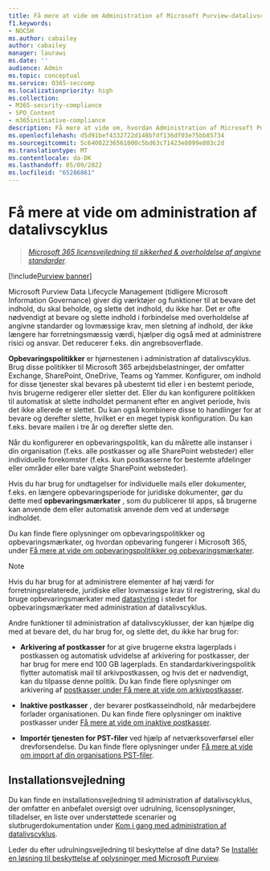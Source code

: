 ```yaml
---
title: Få mere at vide om Administration af Microsoft Purview-datalivscyklus
f1.keywords:
- NOCSH
ms.author: cabailey
author: cabailey
manager: laurawi
ms.date: ''
audience: Admin
ms.topic: conceptual
ms.service: O365-seccomp
ms.localizationpriority: high
ms.collection:
- M365-security-compliance
- SPO_Content
- m365initiative-compliance
description: Få mere at vide om, hvordan Administration af Microsoft Purview-datalivscyklus hjælper dig med at bevare det, du har brug for, og slette det, du ikke har brug for.
ms.openlocfilehash: d5d91bef4332722d148bfdf136df03e75bb85734
ms.sourcegitcommit: 5c64002236561000c5bd63c71423e8099e803c2d
ms.translationtype: MT
ms.contentlocale: da-DK
ms.lasthandoff: 05/09/2022
ms.locfileid: "65286861"
---
```

# <a name="learn-about-data-lifecycle-management"></a>Få mere at vide om administration af datalivscyklus

>*[Microsoft 365 licensvejledning til sikkerhed & overholdelse af angivne standarder](/office365/servicedescriptions/microsoft-365-service-descriptions/microsoft-365-tenantlevel-services-licensing-guidance/microsoft-365-security-compliance-licensing-guidance).*

[!include[Purview banner](../includes/purview-rebrand-banner.md)]

Microsoft Purview Data Lifecycle Management (tidligere Microsoft Information Governance) giver dig værktøjer og funktioner til at bevare det indhold, du skal beholde, og slette det indhold, du ikke har. Det er ofte nødvendigt at bevare og slette indhold i forbindelse med overholdelse af angivne standarder og lovmæssige krav, men sletning af indhold, der ikke længere har forretningsmæssig værdi, hjælper dig også med at administrere risici og ansvar. Det reducerer f.eks. din angrebsoverflade.

**Opbevaringspolitikker** er hjørnestenen i administration af datalivscyklus. Brug disse politikker til Microsoft 365 arbejdsbelastninger, der omfatter Exchange, SharePoint, OneDrive, Teams og Yammer. Konfigurer, om indhold for disse tjenester skal bevares på ubestemt tid eller i en bestemt periode, hvis brugerne redigerer eller sletter det. Eller du kan konfigurere politikken til automatisk at slette indholdet permanent efter en angivet periode, hvis det ikke allerede er slettet. Du kan også kombinere disse to handlinger for at bevare og derefter slette, hvilket er en meget typisk konfiguration. Du kan f.eks. bevare mailen i tre år og derefter slette den.

Når du konfigurerer en opbevaringspolitik, kan du målrette alle instanser i din organisation (f.eks. alle postkasser og alle SharePoint websteder) eller individuelle forekomster (f.eks. kun postkasserne for bestemte afdelinger eller områder eller bare valgte SharePoint websteder).

Hvis du har brug for undtagelser for individuelle mails eller dokumenter, f.eks. en længere opbevaringsperiode for juridiske dokumenter, gør du dette med **opbevaringsmærkater** , som du publicerer til apps, så brugerne kan anvende dem eller automatisk anvende dem ved at undersøge indholdet.

Du kan finde flere oplysninger om opbevaringspolitikker og opbevaringsmærkater, og hvordan opbevaring fungerer i Microsoft 365, under [Få mere at vide om opbevaringspolitikker og opbevaringsmærkater](retention.md). 

> [!NOTE]
> Hvis du har brug for at administrere elementer af høj værdi for forretningsrelaterede, juridiske eller lovmæssige krav til registrering, skal du bruge opbevaringsmærkater med [datastyring](records-management.md) i stedet for opbevaringsmærkater med administration af datalivscyklus.

Andre funktioner til administration af datalivscyklusser, der kan hjælpe dig med at bevare det, du har brug for, og slette det, du ikke har brug for:

- **Arkivering af postkasser** for at give brugerne ekstra lagerplads i postkassen og automatisk udvidelse af arkivering for postkasser, der har brug for mere end 100 GB lagerplads. En standardarkiveringspolitik flytter automatisk mail til arkivpostkassen, og hvis det er nødvendigt, kan du tilpasse denne politik. Du kan finde flere oplysninger om arkivering af [postkasser under Få mere at vide om arkivpostkasser](archive-mailboxes.md).
    
- **Inaktive postkasser** , der bevarer postkasseindhold, når medarbejdere forlader organisationen. Du kan finde flere oplysninger om inaktive postkasser under [Få mere at vide om inaktive postkasser](inactive-mailboxes-in-office-365.md).

- **Importér tjenesten for PST-filer** ved hjælp af netværksoverførsel eller drevforsendelse. Du kan finde flere oplysninger under [Få mere at vide om import af din organisations PST-filer](importing-pst-files-to-office-365.md).

## <a name="deployment-guidance"></a>Installationsvejledning

Du kan finde en installationsvejledning til administration af datalivscyklus, der omfatter en anbefalet oversigt over udrulning, licensoplysninger, tilladelser, en liste over understøttede scenarier og slutbrugerdokumentation under [Kom i gang med administration af datalivscyklus](get-started-with-information-governance.md).

Leder du efter udrulningsvejledning til beskyttelse af dine data? Se [Installér en løsning til beskyttelse af oplysninger med Microsoft Purview](information-protection-solution.md).


